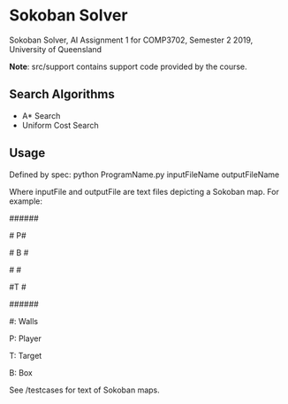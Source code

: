 # Sokoban Solver
Sokoban Solver, AI Assignment 1 for COMP3702, Semester 2 2019, University of Queensland

**Note**: src/support contains support code provided by the course.

## Search Algorithms
* A\* Search
* Uniform Cost Search

## Usage
Defined by spec: python ProgramName.py inputFileName outputFileName

Where inputFile and outputFile are text files depicting a Sokoban map. For example:

&#35;&#35;&#35;&#35;&#35;&#35;

&#35;   P&#35;

&#35;  B &#35;

&#35;    &#35;

&#35;T   &#35;

&#35;&#35;&#35;&#35;&#35;&#35;

&#35;: Walls

P: Player

T: Target

B: Box

See /testcases for text of Sokoban maps.

